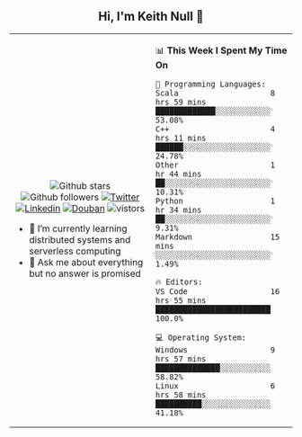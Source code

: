 <h2 align="center"> Hi, I'm Keith Null 👋 </h2>

<table>
    <tr>
        <td valign="center" width="50%">
            <p align="center">
              <img src="https://img.shields.io/github/stars/keithnull?style=social" alt="Github stars" />
              <img src="https://img.shields.io/github/followers/keithnull?style=social" alt="Github followers" />
              <a href="https://twitter.com/_keithnull"><img src="https://img.shields.io/badge/@__keithnull-1DA1F2?style=flat&logo=Twitter&logoColor=white" alt="Twitter"/></a>
              <a href="https://www.linkedin.com/in/wuzhengke/?locale=en_US"><img src="https://img.shields.io/badge/@wuzhengke-0073b1?style=flat&logo=LinkedIn&logoColor=white" alt="Linkedin" /></a>
              <a href="https://www.douban.com/people/keith1"><img src="https://img.shields.io/badge/@keith1-007722?style=flat&logo=Douban&logoColor=white" alt="Douban" /></a>
              <img src="https://visitor-badge.glitch.me/badge?page_id=keithnull" alt="vistors" />
            </p>
            <ul>
                <li>🌱 I’m currently learning distributed systems and serverless computing</li>
                <li>💬 Ask me about everything but no answer is promised</li>
            </ul>
        </td>
       <td valign="top" width="50%">
    
<!--START_SECTION:waka-->
📊 **This Week I Spent My Time On** 

```text
💬 Programming Languages: 
Scala                    8 hrs 59 mins       █████████████░░░░░░░░░░░░   53.08% 
C++                      4 hrs 11 mins       ██████░░░░░░░░░░░░░░░░░░░   24.78% 
Other                    1 hr 44 mins        ██░░░░░░░░░░░░░░░░░░░░░░░   10.31% 
Python                   1 hr 34 mins        ██░░░░░░░░░░░░░░░░░░░░░░░   9.31% 
Markdown                 15 mins             ░░░░░░░░░░░░░░░░░░░░░░░░░   1.49%

🔥 Editors: 
VS Code                  16 hrs 55 mins      █████████████████████████   100.0%

💻 Operating System: 
Windows                  9 hrs 57 mins       ██████████████░░░░░░░░░░░   58.82% 
Linux                    6 hrs 58 mins       ██████████░░░░░░░░░░░░░░░   41.18%

```


<!--END_SECTION:waka-->
</td></tr>
</table>


